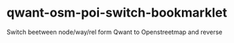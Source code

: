 # qwant-osm-poi-switch-bookmarklet
Switch beetween node/way/rel form Qwant to Openstreetmap and reverse
